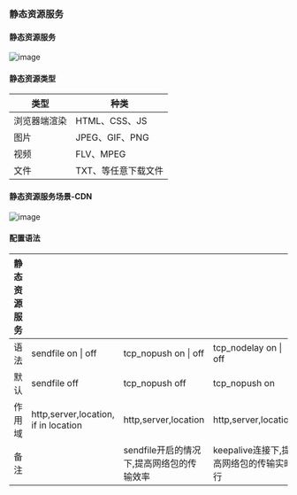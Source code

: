 ### 静态资源服务
#### 静态资源服务
![image](https://kingofzihua.oss-cn-shanghai.aliyuncs.com/blog/nginx/static_resources_web_server.png)
#### 静态资源类型
| 类型 | 种类 |
| ---  | --- |
| 浏览器端渲染 | HTML、CSS、JS |
| 图片 | JPEG、GIF、PNG |
| 视频 | FLV、MPEG |
| 文件 | TXT、等任意下载文件 |
#### 静态资源服务场景-CDN
![image](https://kingofzihua.oss-cn-shanghai.aliyuncs.com/blog/nginx/static_resources_web_server_cdn.png)

#### 配置语法
| 静态资源服务 |   |   |  |
| :-------- | :---- | :---- | :---- | 
| 语法   | sendfile on \| off | tcp_nopush  on \| off | tcp_nodelay on \| off | 
| 默认   | sendfile off | tcp_nopush off | tcp_nopush on | 
| 作用域 | http,server,location, if in location | http,server,location |  http,server,location |
| 备注 |  | sendfile开启的情况下,提高网络包的传输效率 | keepalive连接下,提高网络包的传输实时行 | |